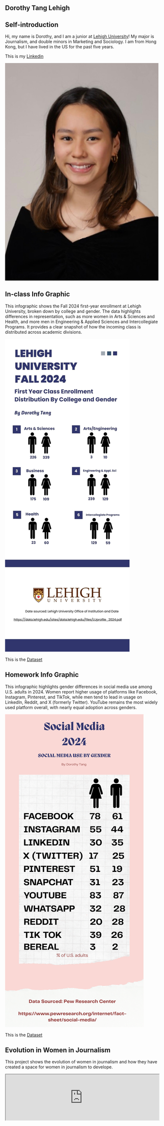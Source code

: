 ## Dorothy Tang Lehigh

## Self-introduction

Hi, my name is Dorothy, and I am a junior at [Lehigh University](https://www2.lehigh.edu/)! My major is Journalism, and double minors in Marketing and Sociology. I am from Hong Kong, but I have lived in the US for the past five years. 

This is my [Linkedin](www.linkedin.com/in/dorothy-tang-ba5b34297)

![Profilepicture](https://github.com/dot227/dot227.github.io/blob/main/Dorothy%20Tang%20Headshot.jpeg?raw=true)

## In-class Info Graphic 

This infographic shows the Fall 2024 first-year enrollment at Lehigh University, broken down by college and gender. The data highlights differences in representation, such as more women in Arts & Sciences and Health, and more men in Engineering & Applied Sciences and Intercollegiate Programs. It provides a clear snapshot of how the incoming class is distributed across academic divisions. 

![Infographic](https://github.com/dot227/dot227.github.io/blob/main/White%20Blue%20Simple%20World%20Population%20Infographics.jpg?raw=true)

This is the [Dataset](https://data.lehigh.edu/sites/data.lehigh.edu/files/LUprofile_2024.pdf)

## Homework Info Graphic 

This infographic highlights gender differences in social media use among U.S. adults in 2024. Women report higher usage of platforms like Facebook, Instagram, Pinterest, and TikTok, while men tend to lead in usage on LinkedIn, Reddit, and X (formerly Twitter). YouTube remains the most widely used platform overall, with nearly equal adoption across genders. 

![Infographic](https://github.com/dot227/dot227.github.io/blob/main/Header.png?raw=true)

This is the [Dataset](https://www.pewresearch.org/internet/fact-sheet/social-media/)

## Evolution in Women in Journalism 

This project shows the evolution of women in journalism and how they have created a space for women in journalism to develope. 

<iframe src='https://cdn.knightlab.com/libs/timeline3/latest/embed/index.html?source=v2%3A2PACX-1vT7isnrAPcJvwh5nDHM56tOVdojPJ5peu_qsTZd8xKXXwnQcpag0gNJB6VYJUtF6nl4sr8XSq5_QAEV&font=Default&lang=en&initial_zoom=2&width=100%25&height=650' width='100%' h
